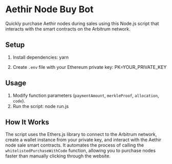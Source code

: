 # Aethir Node Buy Bot

Quickly purchase Aethir nodes during sales using this Node.js script that interacts with the smart contracts on the Arbitrum network.

## Setup

1. Install dependencies:
yarn

2. Create `.env` file with your Ethereum private key:
PK=YOUR_PRIVATE_KEY

## Usage

1. Modify function parameters (`paymentAmount`, `merkleProof`, `allocation`, `code`).
2. Run the script:
node run.js


## How It Works
The script uses the Ethers.js library to connect to the Arbitrum network, create a wallet instance from your private key, and interact with the Aethir node sale smart contracts. It automates the process of calling the `whitelistedPurchaseWithCode` function, allowing you to purchase nodes faster than manually clicking through the website.
